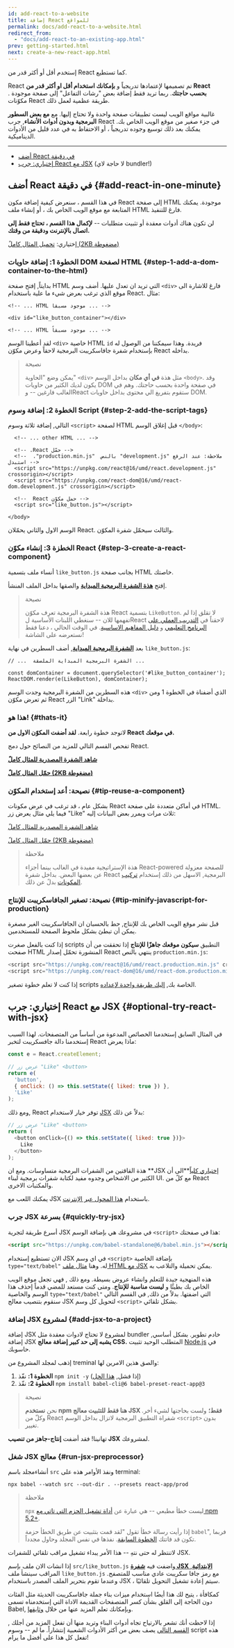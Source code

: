 ```yaml
---
id: add-react-to-a-website
title: إضافة React للمواقع
permalink: docs/add-react-to-a-website.html
redirect_from:
  - "docs/add-react-to-an-existing-app.html"
prev: getting-started.html
next: create-a-new-react-app.html
---
```


إستخدم أقل أو أكثر قدر من React كما تستطيع.

React تم تصميمها لإعتمادها تدريجياً و **بإمكانك استخدام أقل او أكثر قدر من React بحسب حاجتك**. ربما تريد فقط إضافة بعض "رشات التفاعل" إلى صفحة موجودة
. مكوّنات React طريقة عظمية لعمل ذلك.

غالبية مواقع الويب ليست تطبيقات صفحة واحدة ولا تحتاج إليها. مع **مع بعض السطور البرمجية وبدون أدوات الأنشاء**, جرب React في جزء صغير من موقع الويب الخاص بك. يمكنك بعد ذلك توسيع وجوده تدريجياً ، أو الاحتفاظ به في عدد قليل من الأدوات الديناميكية.

---

- [أضف React في دقيقة](#add-react-in-one-minute)
- [إختياري: جرب React مع JSX](#optional-try-react-with-jsx) (لا حاجة لاي bundler!)

## أضف React في دقيقة {#add-react-in-one-minute}

في هذا القسم ، سنعرض كيفية إضافة مكون React إلى صفحة HTML موجودة. يمكنك المتابعة مع موقع الويب الخاص بك ، أو إنشاء ملف HTML فارغ للتنفيذ.

 لن تكون هناك أدوات معقدة أو  تثبيت متطلبات -- **لإكمال هذا القسم ، تحتاج فقط إلى اتصال بالإنترنت ودقيقة من وقتك.**

إختياري: [تحميل المثال كاملً (2KB مضغوطة)](https://gist.github.com/gaearon/6668a1f6986742109c00a581ce704605/archive/f6c882b6ae18bde42dcf6fdb751aae93495a2275.zip)

### الخطوة 1: إضافة حاويات DOM لصفحة HTML {#step-1-add-a-dom-container-to-the-html}

بدايتاً, إفتح صفحة HTML التي تريد ان تعدل عليها. أضف وسم `<div>` فارغ للاشارة الى موقع الذي ترغب بعرض شيء ما علية باستخدام React. مثال:

```html{3}
<!-- ... HTML موجود مسبقاً ... -->

<div id="like_button_container"></div>

<!-- ... HTML موجود مسبقاً ... -->
```

لقد أعطينا الوسم `<div>` خاصية HTML `id` فريدة. وهذا سيمكننا من الوصول له بإستخدام شفرة جافاسكريبت البرمجية لاحقاً وعرض مكوّن React بداخله.

>نصيحة
>
>يمكن وضع "الحاوية" `<div>` مثل هذة **في أي مكان** بداخل الوسم `<body>`. وقد يكون لديك الكثير من حاويات DOM في صفحة واحدة بحسب حاجتك. وهم في الغالب فارغين -- وReact ستقوم بتفريغ الي محتوى بداخل حاويات DOM.

### الخطوة 2: إضافة وسوم Script {#step-2-add-the-script-tags}

التالي, إضافة ثلاثة وسوم `<script>` لصفحة HTML قبل إغلاق الوسم `</body>`:

```html{5,6,9}
  <!-- ... other HTML ... -->

  <!-- .React حمّل -->
  <!--  ."production.min.js"  بالنص "development.js" ملاحظة: عند الرفع استبدل -->
  <script src="https://unpkg.com/react@16/umd/react.development.js" crossorigin></script>
  <script src="https://unpkg.com/react-dom@16/umd/react-dom.development.js" crossorigin></script>

  <!--  React حمل مكوّن -->
  <script src="like_button.js"></script>

</body>
```

الوسم الاول والثاني يحمّلان React. والثالث سيحمّل شفرة المكوّن.

### الخطزة 3: إنشاء مكوّن React {#step-3-create-a-react-component}

أنساء ملف بتسمية `like_button.js` بجانب صفحة HTML خاصتك.

إفتح **[هذة الشفرة البرمجية المبداية](https://cdn.rawgit.com/gaearon/0b180827c190fe4fd98b4c7f570ea4a8/raw/b9157ce933c79a4559d2aa9ff3372668cce48de7/LikeButton.js)** والصقها بداخل الملف المنشأ.

>نصيحة
>
>هذة الشفرة البرمجية تعرف مكوّن React بتسمية `LikeButton`. لا تقلق إذا لم تفهمها للان -- سنغطي اللبنات الأساسية لReact لاحقناً في [التدريب العملي على البرنامج التعليمي](/tutorial/tutorial.html) و [دليل المفاهيم الاساسية](/docs/hello-world.html). في الوقت الحالي ، دعنا فقط نستعرضه على الشاشة!

بعد **[الشفرة البرمجية المبداية](https://cdn.rawgit.com/gaearon/0b180827c190fe4fd98b4c7f570ea4a8/raw/b9157ce933c79a4559d2aa9ff3372668cce48de7/LikeButton.js)**, أضف السطرين في نهاية `like_button.js`:

```js{3,4}
// ...  الشفرة البرمجية المبداية الملصقة ...

const domContainer = document.querySelector('#like_button_container');
ReactDOM.render(e(LikeButton), domContainer);
```

هذه السطرين من الشفرة البرمجية وجدت الوسم `<div>` الذي أضفناة في الخطوة 1 ومن ثم تعرض مكوّن React الزر "Link" بداخلة. 

### هذا هو! {#thats-it}

لاتوجد خطوة رابعة. **لقد أضفت المكوّن الاول من React في موقعك.**

تفحص القسم التالي للمزيد من النصائح حول دمج React.

**[شاهد الشفرة المصدرية للمثال كاملً](https://gist.github.com/gaearon/6668a1f6986742109c00a581ce704605)**

**[حمّل المثال كاملً (2KB مضغوطة)](https://gist.github.com/gaearon/6668a1f6986742109c00a581ce704605/archive/f6c882b6ae18bde42dcf6fdb751aae93495a2275.zip)**

### نصيحة: أعد إستخدام المكوّن {#tip-reuse-a-component}

بشكل عام ، قد ترغب في عرض مكونات React في أماكن متعددة على صفحة HTML. فيما يلي مثال يعرض زر "Like" ثلاث مرات ويمرر بعض البيانات إليه:

[شاهد الشفرة المصدرية للمثال كاملً](https://gist.github.com/gaearon/faa67b76a6c47adbab04f739cba7ceda)

[حمّل المثال كاملً (2KB مضغوطة)](https://gist.github.com/gaearon/faa67b76a6c47adbab04f739cba7ceda/archive/9d0dd0ee941fea05fd1357502e5aa348abb84c12.zip)

>ملاحظة
>
>هذة الإستراتيجية مفيدة في الغالب بينما أجزاء React-powered للصفحة معزولة عن بعضها البعض. بداخل شفرة React البرمجية, الاسهل من ذلك إستخدام [تركيب المكونات](/docs/components-and-props.html#composing-components) بدلً عن ذلك.

### نصيحة: تصغير الجافاسكريبت للإنتاج {#tip-minify-javascript-for-production}

قبل نشر موقع الويب الخاص بك للإنتاج, حط بالحسبان ان الجافاسكريبت الغير مصغرة يمكن أن تبطئ بشكل ملحوظ الصفحة للمستخدمين.

إذا كنت بالفعل صغرت scripts التطبيق **سيكون موقعك جاهزًا للإنتاج** إذا تحققت من أن صفحت HTML المنشورة تحمّل إصدار React ينتهي بالنص `production.min.js`:

```js
<script src="https://unpkg.com/react@16/umd/react.production.min.js" crossorigin></script>
<script src="https://unpkg.com/react-dom@16/umd/react-dom.production.min.js" crossorigin></script>
```

إذا كنت لا تعلم خطوة تصغير scripts الخاصة بك, [إليك طريقة واحدة لإعداده](https://gist.github.com/gaearon/42a2ffa41b8319948f9be4076286e1f3).

## إختياري: جرب React مع JSX {#optional-try-react-with-jsx}

في المثال السابق إستخدمنا الخصائص المدعوة من أساساً من المتصفحات. لهذا السبب إستخدمنا دالة جافسكريبت لتخبر React ماذا يعرض:

```js
const e = React.createElement;

// عرض زر "Like" <button>
return e(
  'button',
  { onClick: () => this.setState({ liked: true }) },
  'Like'
);
```

ومع ذلك, React توفر خيار لاستخدام [JSX](/docs/introducing-jsx.html) بدلاً عن ذلك:

```js
// عرض زر "Like" <button>
return (
  <button onClick={() => this.setState({ liked: true })}>
    Like
  </button>
);
```

هذة القاقتين من الشفرات البرمجية متساوسات. ومع ان **JSX [إختياري كلياً](/docs/react-without-jsx.html)**الى أن الكثير من الاشخاص وجدوه مفيد لكتابة شفرات برمجية لبناء UI. مع كلً من React والمكتبات الاخرى.

يمكنك اللعب مع JSX باستخدام [هذا المحول عبر الإنترنت](https://babeljs.io/repl#?babili=false&browsers=&build=&builtIns=false&spec=false&loose=false&code_lz=Q&debug=false&forceAllTransforms=false&shippedProposals=false&circleciRepo=&evaluate=false&fileSize=false&sourceType=module&lineWrap=true&presets=es2015%2Creact%2Cstage-2%2Cstage-3&prettier=true&targets=Node-6.12&version=6.26.0&envVersion=).

### جرب JSX بسرعة {#quickly-try-jsx}

أسرع طريقة لتجرية JSX في مشروعك هي بإضافة الوسم `<script>` هذا في صفحتك:

```html
<script src="https://unpkg.com/babel-standalone@6/babel.min.js"></script>
```

الان تستطيع إستخدام JSX في اي وسم `<script>` بإضافة الخاصية `type="text/babel"` له. وهنا [مثال ملف HTML مع JSX](https://raw.githubusercontent.com/reactjs/reactjs.org/master/static/html/single-file-example.html) يمكن تحميلة والتلاعب به.

هذه المنهجية جيدة للتعلم وانشاء عروض بسيطة. ومع ذلك
, فهي تجعل موقع الويب الخاص بك بطيئًا و **ليست مناسبة للإنتاج**. ومتى كنت مستعد للمضي قدماً إحذف هذا الوسم والخاصية `type="text/babel"` التي اضفتها. بدلاً من ذلك, في القسم التالي سنقوم بتنصيب معالج JSX لتحويل كل وسم `<script>` بشكل تلقائي.

### إضافة JSX لمشروع {#add-jsx-to-a-project}

إضافة JSX لمشروع لا تحتاج لادوات معقدة مثل bundler خادم تطوير. بشكل أساسي, إضافة JSX **يشبه إلى حد كبير إضافة معالج CSS.** المتطلب الوحيد تثبيت [Node.js](https://nodejs.org/) في حاسوبك.

إذهب لمجلد المشروع من treminal والصق هذين الامرين لها:

1. **الخطوة 1:** نفّذ `npm init -y` (إذا فشل, [هذا الحل](https://gist.github.com/gaearon/246f6380610e262f8a648e3e51cad40d))
2. **الخطوة 2:** نفّذ `npm install babel-cli@6 babel-preset-react-app@3`

>نصيحة
>
>نحن **نستخدم npm هنا فقط للتثبيت معالج JSX فقط؛** ولست بحاجتها لشيء أخر. وكلّ من React شفراة التطبيق البرمجية لاتزال بداخل الوسم `<script>` بدون تغيير.

تهانينا! فقد أضفت **إنتاج-جاهز من تنصيب JSX** لمشروعك.


### شغل JSX معالج {#run-jsx-preprocessor}

أنشاءمجلد باسم `src` ونفذ الأوامر هذه على terminal:

```
npx babel --watch src --out-dir . --presets react-app/prod 
```

>ملاحظة
>
>`npx` ليست خطأ مطبعي -- هي عبارة عن [أداة تشغيل الحزم التي تاتي مع npm 5.2+](https://medium.com/@maybekatz/introducing-npx-an-npm-package-runner-55f7d4bd282b).
>
>إذا رأيت رسالة خطأ تقول "لقد قمت بتثبيت عن طريق الخطأ حزمة `babel`", فربما تكون قد فاتتك [الخطوة السابقة](#add-jsx-to-a-project). نفذها في نفس المجلد وحاول مجدداً.

لاتنتظر له حتى نتهِ -- هذا الأمر يبداء تشغيل مراقب تلقائي للشفرات JSX.

إذا انشات الان ملف بإسم `src/like_button.js` واضفت فيه **[شفرة JSX الابتدائية](https://cdn.rawgit.com/gaearon/c8e112dc74ac44aac4f673f2c39d19d1/raw/09b951c86c1bf1116af741fa4664511f2f179f0a/like_button.js)**, المراقب سينشأ ملف `like_button.js` مع رمز جافا سكريبت عادي مناسب للمتصفح. وعندما تقوم بتحرير الملف المصدر باستخدام JSX ، سيتم إعادة تشغيل التحويل تلقائيًا.

كمكافأة ، يتيح لك هذا أيضًا استخدام ميزات بناء جملة جافاسكريبت الحديثة مثل الفئات دون الحاجة إلى القلق بشأن كسر المتصفحات القديمة الاداة التي إستخدمناه تسمى Babel, وبإمكانك تعلم المزيد عنها من خلال [وثايقها](https://babeljs.io/docs/en/babel-cli/).

إذا لاحظت أنك تشعر بالارتياح تجاه أدوات البناء وتريد منها أن تفعل المزيد من أجلك
, [القسم التالي](/docs/create-a-new-react-app.html) يصف بعض من أكثر الأدوات الشعبية إنتشاراً. ما لم -- وسوم script هذه تفعل كل هذا على أفضل ما يرام!
